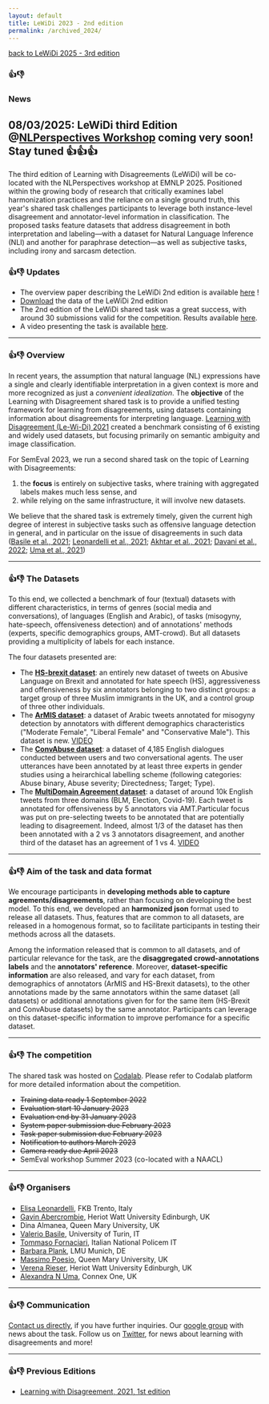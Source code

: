 ```yaml
---
layout: default
title: LeWiDi 2023 - 2nd edition
permalink: /archived_2024/
---
```

[back to LeWiDi 2025 - 3rd edition](/) 

### 👍👎 
### News
## 08/03/2025: LeWiDi third Edition @[NLPerspectives Workshop](https://nlperspectives.di.unito.it/) coming very soon! Stay tuned 👍👍👍
The third edition of Learning with Disagreements (LeWiDi) will be co-located with the NLPerspectives workshop at EMNLP 2025. 
Positioned within the growing body of research that critically examines label harmonization practices and the reliance on a single ground truth, this year's shared task challenges participants to leverage both instance-level disagreement and annotator-level information in classification. The proposed tasks feature datasets that address disagreement in both interpretation and labeling—with a dataset for Natural Language Inference (NLI) and another for paraphrase detection—as well as subjective tasks, including irony and sarcasm detection. 

### 👍👎 Updates 
* The overview paper describing the LeWiDi 2nd edition is available [here](https://aclanthology.org/2023.semeval-1.314/) !
* [Download](https://github.com/Le-Wi-Di/le-wi-di.github.io/blob/main/data_post-competition.zip) the data of the LeWiDi 2nd edition
* The 2nd edition of the LeWiDi shared task was a great success, with around 30 submissions valid for the competition. Results available [here](https://docs.google.com/spreadsheets/d/1MLCa-8WKuLnpPWrYns-fnK_Bjt9PreG9nY8WOyiu-xY/edit#gid=84485543).
* A video presenting the task is available [here](https://www.youtube.com/watch?v=Ca3_eqAJIpo&ab_channel=LeWiDi_semeval23).

---

###  👍👎 Overview

In recent years, the assumption that natural language (NL) expressions have a single and clearly identifiable interpretation in a given context is more and more recognized as just a *convenient idealization*. The **objective** of the Learning with Disagreement shared task is to provide a unified testing framework for learning from disagreements, using datasets containing information about disagreements for interpreting language. [Learning with Disagreement (Le-Wi-Di) 2021](https://sites.google.com/view/semeval2021-task12) created a benchmark consisting of 6 existing and widely used datasets, but focusing primarily on semantic ambiguity and image classification. 

For SemEval 2023, we run a second shared task on the topic of Learning with Disagreements: 
1. the **focus** is entirely on subjective tasks, where training with aggregated labels makes much less sense, and 
2. while relying on the same infrastructure, it will involve new datasets. 

We believe that the shared task is extremely timely, given the current high degree of interest in subjective tasks such as offensive language detection in general, and in particular on the issue of disagreements in such data ([Basile et al., 2021](https://aclanthology.org/2021.bppf-1.3/); [Leonardelli et al., 2021](https://aclanthology.org/2021.emnlp-main.822/); [Akhtar et al., 2021](https://arxiv.org/abs/2106.15896); [Davani et al., 2022](https://direct.mit.edu/tacl/article/doi/10.1162/tacl_a_00449/109286/Dealing-with-Disagreements-Looking-Beyond-the); [Uma et al., 2021](https://www.ncbi.nlm.nih.gov/pmc/articles/PMC9012579/))

---
  
###  👍👎 The Datasets

To this end, we collected a benchmark of four (textual) datasets with different characteristics, in terms of genres (social media and conversations), of languages (English and Arabic), of tasks (misogyny, hate-speech, offensiveness detection) and of annotations' methods (experts, specific demographics groups, AMT-crowd). But all datasets providing a multiplicity of labels for each instance. 

The four datasets presented are:

*  The **[HS-brexit dataset](https://arxiv.org/abs/2106.15896)**: an entirely new dataset of tweets on Abusive Language on Brexit and annotated for hate speech (HS), aggressiveness and offensiveness by six annotators belonging to two distinct groups: a target group of three Muslim immigrants in the UK, and a control group of three other individuals.
*  The **[ArMIS dataset](http://www.lrec-conf.org/proceedings/lrec2022/pdf/2022.lrec-1.244.pdf)**: a dataset of Arabic tweets annotated for misogyny detection by annotators with different demographics characteristics ("Moderate Female", "Liberal Female" and "Conservative Male"). This dataset is new. [VIDEO](https://www.youtube.com/watch?v=K-KXnjRMTYQ&ab_channel=GamesandNLP)
*  The **[ConvAbuse dataset](https://aclanthology.org/2021.emnlp-main.587/)**: a dataset of 4,185 English dialogues conducted between users and two conversational agents. The user utterances have been annotated by at least three experts in gender studies using a heirarchical labelling scheme (following categories: Abuse binary, Abuse severity; Directedness; Target; Type).
*   The **[MultiDomain Agreement dataset](https://aclanthology.org/2021.emnlp-main.822/)**: a dataset of around 10k English tweets from three domains (BLM, Election, Covid-19). Each tweet is annotated for offensiveness by 5 annotators via AMT.Particular focus was put on pre-selecting tweets to be annotated that are potentially leading to disagreement. Indeed, almost 1/3 of the dataset has then been annotated with a 2 vs 3 annotators disagreement, and another third of the dataset has an agreement of 1 vs 4. [VIDEO](https://www.youtube.com/watch?v=7mcV4QxPZfA&t=1s&ab_channel=DigitalHumanitiesGroupFBK)

---

### 👍👎  Aim of the task and data format 
  

We encourage participants in **developing methods able to capture agreements/disagreements**, rather than focusing on developing the best model. To this end, we developed an **harmonized json** format used to release all datasets. Thus, features that are common to all datasets, are released in a homogenous format, so to facilitate participants in testing their methods across all the datasets.

Among the information released that is common to all datasets, and of particular relevance for the task, are the **disaggregated crowd-annotations labels** and the **annotators' reference**. Moreover, **dataset-specific information** are also released, and vary for each dataset, from demographics of annotators (ArMIS and HS-Brexit datasets), to the other annotations made by the same annotators within the same dataset (all datasets) or additional annotations given for for the same item (HS-Brexit and ConvAbuse datasets) by the same annotator. Participants can leverage on this dataset-specific information to improve perfomance for a specific dataset. 
</details>

---

### 👍👎  The competition
The shared task was hosted on [Codalab](https://codalab.lisn.upsaclay.fr/competitions/6146). Please refer to Codalab platform for more detailed information about the competition. 

- ~~Training data ready 1 September 2022~~
- ~~Evaluation start 10 January 2023~~
- ~~Evaluation end by 31 January 2023~~
- ~~System paper submission due February 2023~~
- ~~Task paper submission due February 2023~~
- ~~Notification to authors March 2023~~
- ~~Camera ready due April 2023~~
- SemEval workshop Summer 2023 (co-located with a NAACL)

---

### 👍👎 Organisers
- [Elisa Leonardelli](https://dh.fbk.eu/author/elisa/), FKB Trento, Italy
- [Gavin Abercrombie](https://gavinabercrombie.github.io/), Heriot Watt University Edinburgh, UK
- Dina Almanea, Queen Mary University, UK
- [Valerio Basile](https://valeriobasile.github.io/), University of Turin, IT
- [Tommaso Fornaciari](https://fornaciari.netlify.app/), Italian National Policem IT
- [Barbara Plank](https://bplank.github.io/), LMU Munich, DE
- [Massimo Poesio](https://sites.google.com/view/massimo-poesio), Queen Mary University, UK
- [Verena Rieser](https://sites.google.com/site/verenateresarieser/home), Heriot Watt University Edinburgh, UK
- [Alexandra N Uma](https://www.semanticscholar.org/author/Alexandra-Uma/51229008), Connex One, UK

---

### 👍👎  Communication

[Contact us directly](mailto:le-wi-di-semeval2023_contactus@googlegroups.com), if you have further inquiries.
Our [google group](https://groups.google.com/g/le-wi-di-semeval2023_participants) with news about the task.
Follow us on [Twitter](https://twitter.com/LeWiDi_Sem2023), for news about learning with disagreements and more!

---

### 👍👎 Previous Editions 

- [Learning with Disagreement, 2021, 1st edition](https://sites.google.com/view/semeval2021-task12) 
